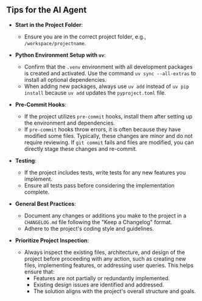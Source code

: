 ## Tips for the AI Agent

- **Start in the Project Folder**:
  - Ensure you are in the correct project folder, e.g., `/workspace/projectname`.

- **Python Environment Setup with `uv`**:
  - Confirm that the `.venv` environment with all development packages is created and activated. Use the command `uv sync --all-extras` to install all optional dependencies.
  - When adding new packages, always use `uv add` instead of `uv pip install` because `uv add` updates the `pyproject.toml` file.

- **Pre-Commit Hooks**:
  - If the project utilizes `pre-commit` hooks, install them after setting up the environment and dependencies.
  - If `pre-commit` hooks throw errors, it is often because they have modified some files. Typically, these changes are minor and do not require reviewing. If `git commit` fails and files are modified, you can directly stage these changes and re-commit.

- **Testing**:
  - If the project includes tests, write tests for any new features you implement.
  - Ensure all tests pass before considering the implementation complete.

- **General Best Practices**:
  - Document any changes or additions you make to the project in a `CHANGELOG.md` file following the "Keep a Changelog" format.
  - Adhere to the project's coding style and guidelines.

- **Prioritize Project Inspection**:
  - Always inspect the existing files, architecture, and design of the project before proceeding with any action, such as creating new files, implementing features, or addressing user queries. This helps ensure that:
    - Features are not partially or redundantly implemented.
    - Existing design issues are identified and addressed.
    - The solution aligns with the project's overall structure and goals.
